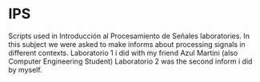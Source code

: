 # IPS
Scripts used in Introducción al Procesamiento de Señales laboratories.
In this subject we were asked to make informs about processing signals in different contexts.
Laboratorio 1 i did with my friend Azul Martini (also Computer Engineering Student)
Laboratorio 2 was the second inform i did by myself.
